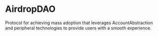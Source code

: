 # AirdropDAO
Protocol for achieving mass adoption that leverages AccountAbstraction and peripheral technologies to provide users with a smooth experience.
